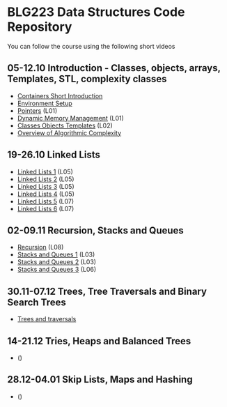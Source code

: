 # BLG223 Data Structures Code Repository
You can follow the course using the following short videos

## 05-12.10	Introduction - Classes, objects, arrays, Templates, STL, complexity classes
- [Containers Short Introduction](https://youtu.be/pOco9-1F8QQ)
- [Environment Setup](https://youtu.be/ULInsximqOo)
- [Pointers](https://youtu.be/oyuWo43ut-g) (L01)
- [Dynamic Memory Management](https://youtu.be/c67Ap2VWxaU) (L01)
- [Classes Objects Templates](https://youtu.be/6PJ3TRNknME) (L02)
- [Overview of Algorithmic Complexity](https://youtu.be/GMLlj7imd4o)

## 19-26.10	Linked Lists
- [Linked Lists 1](https://youtu.be/N3eDRKdUVeA) (L05)
- [Linked Lists 2](https://youtu.be/4beWN-tONOc) (L05)
- [Linked Lists 3](https://youtu.be/iWW5Zqt5Ang) (L05)
- [Linked Lists 4](https://youtu.be/4A-WF8-EkDQ) (L05)
- [Linked Lists 5](https://youtu.be/ItH75t2uQlo) (L07)
- [Linked Lists 6](https://youtu.be/4nRQyAueoLU) (L07)

## 02-09.11	Recursion, Stacks and Queues
- [Recursion](https://youtu.be/NXztaZRCsKo) (L08)
- [Stacks and Queues 1](https://youtu.be/ZBxt3S0l88Y) (L03)
- [Stacks and Queues 2](https://youtu.be/wN9be6n98W4) (L03)
- [Stacks and Queues 3](https://youtu.be/WmmlW06ZCWc) (L06)

## 30.11-07.12	Trees, Tree Traversals and Binary Search Trees
- [Trees and traversals](https://youtu.be/xKucrA7QjyU) 

## 14-21.12	Tries, Heaps and Balanced Trees
- []() ()

## 28.12-04.01 Skip Lists, Maps and Hashing
- []() ()


